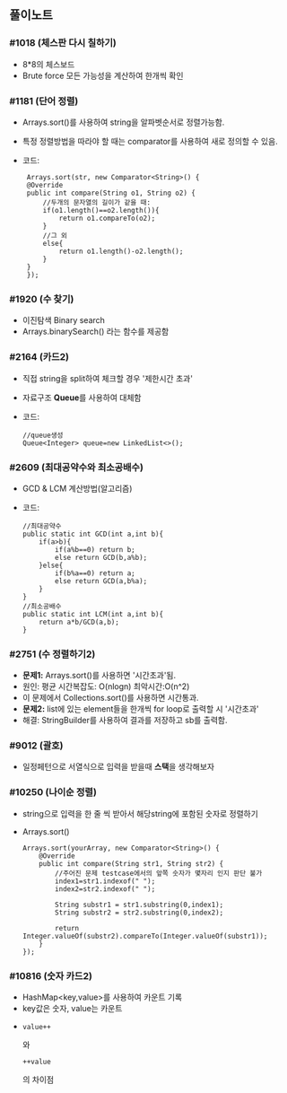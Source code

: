 ## 풀이노트

### #1018 (체스판 다시 칠하기)
 -  8*8의 체스보드
 -  Brute force 모든 가능성을 계산하여 한개씩 확인
 

### #1181 (단어 정렬)

 -  Arrays.sort()를 사용하여 string을 알파벳순서로 정렬가능함.
 -  특정 정렬방법을 따라야 할 때는 comparator를 사용하여 새로 정의할 수 있음.
 - 코드:
 
		Arrays.sort(str, new Comparator<String>() {
		@Override
		public int compare(String o1, String o2) {
			//두개의 문자열의 길이가 같을 때:
			if(o1.length()==o2.length()){
				return o1.compareTo(o2);
			}
			//그 외
			else{
				return o1.length()-o2.length();
			}
		}
		});

### #1920 (수 찾기)

 -  이진탐색 Binary search
 -  Arrays.binarySearch() 라는 함수를 제공함
 
### #2164 (카드2)
  -  직접 string을 split하여 체크할 경우 '제한시간 초과'
  -  자료구조 <b>Queue</b>를 사용하여 대체함
  - 코드:
  
  		//queue생성
		Queue<Integer> queue=new LinkedList<>();
		
### #2609 (최대공약수와 최소공배수)
  - GCD & LCM 계산방법(알고리즘)
  - 코드: 
  
		//최대공약수
		public static int GCD(int a,int b){
			if(a>b){
				if(a%b==0) return b;
				else return GCD(b,a%b);
			}else{
				if(b%a==0) return a;
				else return GCD(a,b%a);
			}
		}
		//최소공배수
		public static int LCM(int a,int b){
			return a*b/GCD(a,b);
		}

### #2751 (수 정렬하기2)
  - <b>문제1:</b> Arrays.sort()를 사용하면 '시간초과'됨.
  - 원인: 평균 시간복잡도: O(nlogn) 최악시간:O(n^2)
  - 이 문제에서 Collections.sort()를 사용하면 시간통과.
  - <b>문제2:</b> list에 있는 element들을 한개씩 for loop로 출력할 시 '시간초과'
  - 해결: StringBuilder를 사용하여 결과를 저장하고 sb를 출력함.
  

### #9012 (괄호)
  - 일정페턴으로 서열식으로 입력을 받을때 <b>스택</b>을 생각해보자

### #10250 (나이순 정렬)
  - string으로 입력을 한 줄 씩 받아서 해당string에 포함된 숫자로 정렬하기
  - Arrays.sort()
	
		Arrays.sort(yourArray, new Comparator<String>() {
			@Override
		    public int compare(String str1, String str2) {
				//주어진 문제 testcase에서의 앞쪽 숫자가 몇자리 인지 판단 불가
				index1=str1.indexof(" ");
				index2=str2.indexof(" ");

		        String substr1 = str1.substring(0,index1);
		        String substr2 = str2.substring(0,index2);
		
		        return Integer.valueOf(substr2).compareTo(Integer.valueOf(substr1));
		    }
		});
		
		
### #10816 (숫자 카드2)
   - HashMap<key,value>를 사용하여 카운트 기록
   - key값은 숫자, value는 카운트
   - <pre><code>value++</code></pre> 와 <pre><code>++value</code></pre> 의 차이점